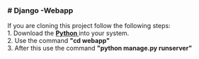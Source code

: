 <h3> # Django -Webapp</h3>
If you are cloning this project follow the following steps: </br>
1. Download the <strong><a href="https://www.python.org/downloads/">Python </a></strong>into your system. </br>
2. Use the command <strong>"cd webapp"</strong> </br>
3. After this use the command <strong>"python manage.py runserver"</strong>
